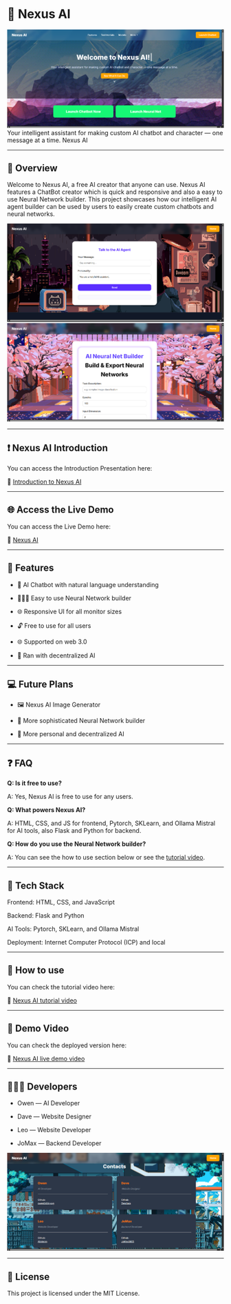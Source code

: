 # 🧠 Nexus AI

![](Homepage.png)
Your intelligent assistant for making custom AI chatbot and character — one message at a time. Nexus AI 

---

## 📱 Overview

Welcome to Nexus AI, a free AI creator that anyone can use. Nexus AI features a ChatBot creator which is quick and responsive and also a easy to use Neural Network builder. This project showcases how our intelligent AI agent builder can be used by users to easily create custom chatbots and neural networks.

![](Chatbot.png)
![](NeuralNet.png)

---

## ❗ Nexus AI Introduction

You can access the Introduction Presentation here:

🔗 [Introduction to Nexus AI](https://drive.google.com/file/d/15VX4U0Ab3zrX80sNkZdLg6MwdMerfv7-/view?usp=sharing)

---

## 🌐 Access the Live Demo

You can access the Live Demo here:

🔗 [Nexus AI](https://lp3jy-yqaaa-aaaai-q3xqa-cai.icp0.io/)

---

## 🚀 Features

- 🤖 AI Chatbot with natural language understanding

- 🧑🏻‍💻 Easy to use Neural Network builder

- 🌐 Responsive UI for all monitor sizes

- 🔓 Free to use for all users

- 🌐 Supported on web 3.0

- 🤖 Ran with decentralized AI

---

## 💻 Future Plans

- 🖼️ Nexus AI Image Generator

- 🔨 More sophisticated Neural Network builder

- 🌻 More personal and decentralized AI

---

## ❓ FAQ

**Q: Is it free to use?**

A: Yes, Nexus AI is free to use for any users.

**Q: What powers Nexus AI?**

A: HTML, CSS, and JS for frontend, Pytorch, SKLearn, and Ollama Mistral for AI tools, also Flask and Python for backend.

**Q: How do you use the Neural Network builder?**

A: You can see the how to use section below or see the [tutorial video](url.com).

---

## 🤖 Tech Stack

Frontend: HTML, CSS, and JavaScript

Backend: Flask and Python

AI Tools: Pytorch, SKLearn, and Ollama Mistral

Deployment: Internet Computer Protocol (ICP) and local

---

## 🤔 How to use

You can check the tutorial video here:

🔗 [Nexus AI tutorial video](https://youtu.be/oazxrj4yOfY?si=KYUMx6zDDDjjBWLN)

---

## 🔴 Demo Video

You can check the deployed version here:

🔗 [Nexus AI live demo video](https://youtu.be/7EkBTHwwPp8?si=pLQkmJvnYSrcpj2y)

---

## 👷🏻‍♂️ Developers

- Owen — AI Developer

- Dave — Website Designer

- Leo — Website Developer

- JoMax — Backend Developer

![](Contact.png)

---

## 🔧 License

This project is licensed under the MIT License.
